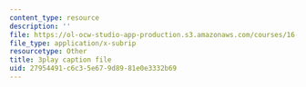 ```yaml
---
content_type: resource
description: ''
file: https://ol-ocw-studio-app-production.s3.amazonaws.com/courses/16-90-computational-methods-in-aerospace-engineering-spring-2014/27954491c6c35e679d8981e0e3332b69_nKNFP1PiIdo.vtt
file_type: application/x-subrip
resourcetype: Other
title: 3play caption file
uid: 27954491-c6c3-5e67-9d89-81e0e3332b69
---
```

